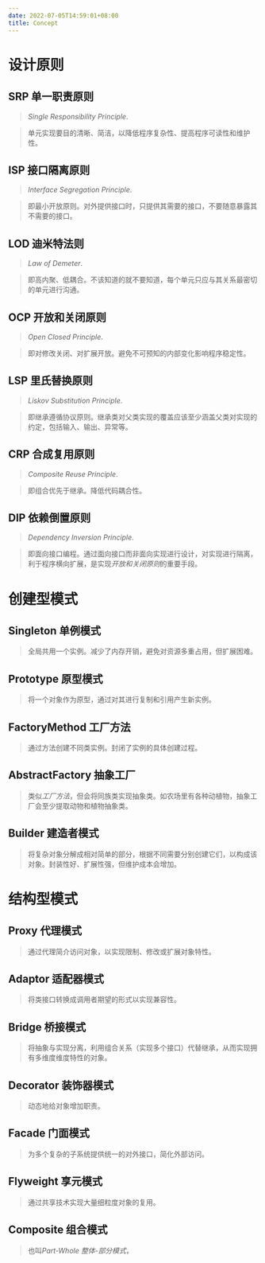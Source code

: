 ```yaml
---
date: 2022-07-05T14:59:01+08:00
title: Concept
---
```


# 设计原则

## SRP 单一职责原则

> *Single Responsibility Principle*.

> 单元实现要目的清晰、简洁，以降低程序复杂性、提高程序可读性和维护性。

## ISP 接口隔离原则

> *Interface Segregation Principle*.

> 即最小开放原则。对外提供接口时，只提供其需要的接口，不要随意暴露其不需要的接口。

## LOD 迪米特法则

> *Law of Demeter*.

> 即高内聚、低耦合。不该知道的就不要知道，每个单元只应与其关系最密切的单元进行沟通。

## OCP 开放和关闭原则

> *Open Closed Principle*.

> 即对修改关闭、对扩展开放。避免不可预知的内部变化影响程序稳定性。

## LSP 里氏替换原则

> *Liskov Substitution Principle*.

> 即继承遵循协议原则。继承类对父类实现的覆盖应该至少涵盖父类对实现的约定，包括输入、输出、异常等。

## CRP 合成复用原则

> *Composite Reuse Principle*.

> 即组合优先于继承。降低代码耦合性。

## DIP 依赖倒置原则

> *Dependency Inversion Principle*.

> 即面向接口编程。通过面向接口而非面向实现进行设计，对实现进行隔离，利于程序横向扩展，是实现*开放和关闭原则*的重要手段。

# 创建型模式

## Singleton 单例模式

> 全局共用一个实例。减少了内存开销，避免对资源多重占用，但扩展困难。

## Prototype 原型模式

> 将一个对象作为原型，通过对其进行复制和引用产生新实例。

## FactoryMethod 工厂方法

> 通过方法创建不同类实例。封闭了实例的具体创建过程。

## AbstractFactory 抽象工厂

> 类似*工厂方法*，但会将同族类实现抽象类。如农场里有各种动植物，抽象工厂会至少提取动物和植物抽象类。

## Builder 建造者模式

> 将复杂对象分解成相对简单的部分，根据不同需要分别创建它们，以构成该对象。封装性好、扩展性强，但维护成本会增加。

# 结构型模式

## Proxy 代理模式

> 通过代理简介访问对象，以实现限制、修改或扩展对象特性。

## Adaptor 适配器模式

> 将类接口转换成调用者期望的形式以实现兼容性。

## Bridge 桥接模式

> 将抽象与实现分离，利用组合关系（实现多个接口）代替继承，从而实现拥有多维度维度特性的对象。

## Decorator 装饰器模式

> 动态地给对象增加职责。

## Facade 门面模式

> 为多个复杂的子系统提供统一的对外接口，简化外部访问。

## Flyweight 享元模式

> 通过共享技术实现大量细粒度对象的复用。

## Composite 组合模式

> 也叫*Part-Whole 整体-部分模式*，
